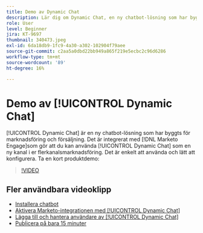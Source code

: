 ```yaml
---
title: Demo av Dynamic Chat
description: Lär dig om Dynamic Chat, en ny chatbot-lösning som har byggts för marknadsföring och försäljning från Adobe.
role: User
level: Beginner
jira: KT-9697
thumbnail: 340473.jpeg
exl-id: 6da18db9-1fc9-4a30-a302-102904f79aee
source-git-commit: c2aa5a0dbd22bb949a865f219e5ecbc2c96d6286
workflow-type: tm+mt
source-wordcount: '89'
ht-degree: 16%

---
```


# Demo av [!UICONTROL Dynamic Chat]

[!UICONTROL Dynamic Chat]  är en ny chatbot-lösning som har byggts för marknadsföring och försäljning. Det är integrerat med [!DNL Marketo Engage]som gör att du kan använda [!UICONTROL Dynamic Chat]  som en ny kanal i er flerkanalsmarknadsföring. Det är enkelt att använda och lätt att konfigurera. Ta en kort produktdemo:

>[!VIDEO](https://video.tv.adobe.com/v/340473/?quality=12&learn=on)

## Fler användbara videoklipp

* [Installera chatbot](setup.md)
* [Aktivera Marketo-integrationen med [!UICONTROL Dynamic Chat]](marketo-integration.md)
* [Lägga till och hantera användare av [!UICONTROL Dynamic Chat]](user-management.md)
* [Publicera på bara 15 minuter](go-live-in-15-minutes.md)
